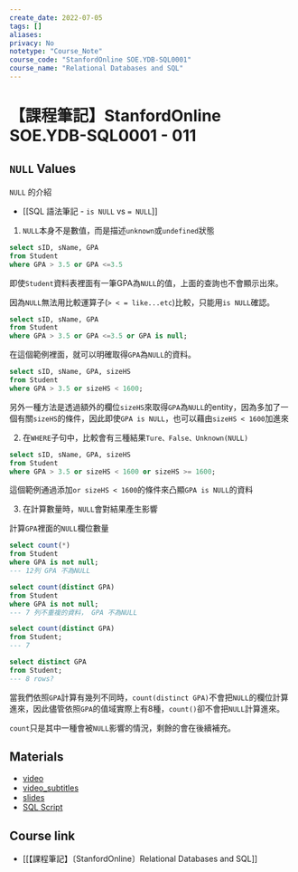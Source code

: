 ```yaml
---
create_date: 2022-07-05
tags: []	
aliases:
privacy: No
notetype: "Course_Note"
course_code: "StanfordOnline SOE.YDB-SQL0001"
course_name: "Relational Databases and SQL"
---
```


# 【課程筆記】StanfordOnline SOE.YDB-SQL0001 - 011

## `NULL` Values

`NULL` 的介紹

- [[SQL 語法筆記 - `is NULL` vs `= NULL`]]

1. `NULL`本身不是數值，而是描述`unknown`或`undefined`狀態

``` sql
select sID, sName, GPA
from Student
where GPA > 3.5 or GPA <=3.5
```

即使`Student`資料表裡面有一筆GPA為`NULL`的值，上面的查詢也不會顯示出來。

因為`NULL`無法用比較運算子(`> < = like...etc`)比較，只能用`is NULL`確認。

``` sql
select sID, sName, GPA
from Student
where GPA > 3.5 or GPA <=3.5 or GPA is null;
```

在這個範例裡面，就可以明確取得`GPA`為`NULL`的資料。

``` sql
select sID, sName, GPA, sizeHS
from Student
where GPA > 3.5 or sizeHS < 1600;
```

另外一種方法是透過額外的欄位`sizeHS`來取得`GPA`為`NULL`的entity，因為多加了一個有關`sizeHS`的條件，因此即使`GPA is NULL`，也可以藉由`sizeHS < 1600`加進來

2. 在`WHERE`子句中，比較會有三種結果`Ture、False、Unknown(NULL)`

``` sql
select sID, sName, GPA, sizeHS
from Student
where GPA > 3.5 or sizeHS < 1600 or sizeHS >= 1600;
```

這個範例通過添加`or sizeHS < 1600`的條件來凸顯`GPA is NULL`的資料

3. 在計算數量時，`NULL`會對結果產生影響

計算`GPA`裡面的`NULL`欄位數量

``` sql
select count(*)
from Student
where GPA is not null;
--- 12列 GPA 不為NULL

select count(distinct GPA)
from Student
where GPA is not null;
--- 7 列不重複的資料， GPA 不為NULL

select count(distinct GPA)
from Student;
--- 7

select distinct GPA
from Student;
--- 8 rows?
```

當我們依照`GPA`計算有幾列不同時，`count(distinct GPA)`不會把`NULL`的欄位計算進來，因此儘管依照`GPA`的值域實際上有8種，`count()`卻不會把`NULL`計算進來。

`count`只是其中一種會被`NULL`影響的情況，剩餘的會在後續補充。

## Materials

- [video](https://edx-video.net/StanfordOnlineSOE.YDB-SQL0001-V000900_DTH.mp4)
- [video_subtitles](https://courses.edx.org/courses/course-v1:StanfordOnline+SOE.YDB-SQL0001+2T2020/xblock/block-v1:StanfordOnline+SOE.YDB-SQL0001+2T2020+type@video+block@vid-null_values/handler/transcript/download)
- [slides](https://courses.edx.org/asset-v1:StanfordOnline+SOE.YDB-SQL0001+2T2020+type@asset+block@SQLNulls.pdf)
- [SQL Script](https://courses.edx.org/assets/courseware/v1/9c8d542fa15c2564fff9afd5eed1cbb5/asset-v1:StanfordOnline+SOE.YDB-SQL0001+2T2020+type@asset+block/SQLNulls.sql)

## Course link

- [[【課程筆記】〔StanfordOnline〕Relational Databases and SQL]]